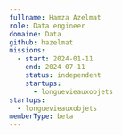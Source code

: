 ```yaml
---
fullname: Hamza Azelmat
role: Data engineer
domaine: Data
github: hazelmat
missions:
  - start: 2024-01-11
    end: 2024-07-11
    status: independent
    startups:
      - longuevieauxobjets
startups:
  - longuevieauxobjets
memberType: beta
---
```

